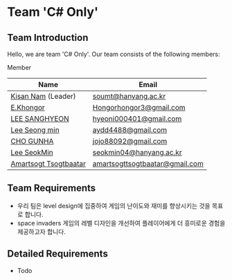 # Team 'C# Only' 
## Team Introduction
Hello, we are team 'C# Only'. Our team consists of the following members:

Member

| Name                                             | Email                   | 
|--------------------------------------------------|-------------------------|
| [Kisan Nam](https://github.com/soumt-r) (Leader) | soumt@hanyang.ac.kr     |
| [E.Khongor]()                                    | Hongorhongor3@gmail.com |
| [LEE SANGHYEON]()                                | hyeoni000401@gmail.com  |
| [Lee Seong min]()                                | aydd4488@gmail.com      |
| [CHO GUNHA]()                                    | jojo88092@gmail.com |
| [Lee SeokMin](https://github.com/seokmin04)                                  | seokmin04@hanyang.ac.kr |
| [Amartsogt Tsogtbaatar]()                        | amartsogttsogtbaatar@gmail.com |

## Team Requirements
- 우리 팀은 level design에 집중하여 게임의 난이도와 재미를 향상시키는 것을 목표로 합니다.
- space invaders 게임의 레벨 디자인을 개선하여 플레이어에게 더 흥미로운 경험을 제공하고자 합니다.

## Detailed Requirements
- Todo